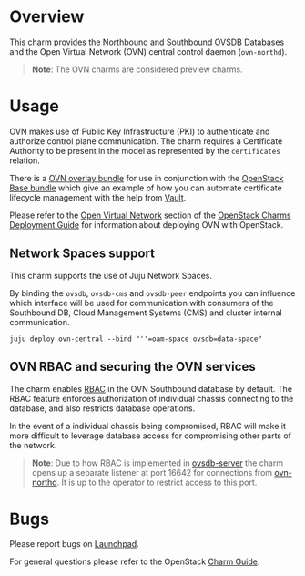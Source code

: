 # Overview

This charm provides the Northbound and Southbound OVSDB Databases and the
Open Virtual Network (OVN) central control daemon (`ovn-northd`).

> **Note**: The OVN charms are considered preview charms.

# Usage

OVN makes use of Public Key Infrastructure (PKI) to authenticate and authorize
control plane communication.  The charm requires a Certificate Authority to be
present in the model as represented by the `certificates` relation.

There is a [OVN overlay bundle](https://github.com/openstack-charmers/openstack-bundles/blob/master/development/overlays/openstack-base-ovn.yaml)
for use in conjunction with the [OpenStack Base bundle](https://github.com/openstack-charmers/openstack-bundles/blob/master/development/openstack-base-bionic-train/bundle.yaml)
which give an example of how you can automate certificate lifecycle management
with the help from [Vault](https://jaas.ai/vault/).

Please refer to the [Open Virtual Network](https://docs.openstack.org/project-deploy-guide/charm-deployment-guide/latest/app-ovn.html) section of
the [OpenStack Charms Deployment Guide](https://docs.openstack.org/project-deploy-guide/charm-deployment-guide/latest/index.html)
for information about deploying OVN with OpenStack.

## Network Spaces support

This charm supports the use of Juju Network Spaces.

By binding the `ovsdb`, `ovsdb-cms` and `ovsdb-peer` endpoints you can
influence which interface will be used for communication with consumers of
the Southbound DB, Cloud Management Systems (CMS) and cluster internal
communication.

    juju deploy ovn-central --bind "''=oam-space ovsdb=data-space"

## OVN RBAC and securing the OVN services

The charm enables [RBAC](https://github.com/ovn-org/ovn/blob/master/Documentation/topics/role-based-access-control.rst)
in the OVN Southbound database by default.  The RBAC feature enforces
authorization of individual chassis connecting to the database, and also
restricts database operations.

In the event of a individual chassis being compromised, RBAC will make it more
difficult to leverage database access for compromising other parts of the network.

> **Note**: Due to how RBAC is implemented in [ovsdb-server](https://github.com/openvswitch/ovs/blob/master/Documentation/ref/ovsdb-server.7.rst#413-transact)
  the charm opens up a separate listener at port 16642 for connections from
  [ovn-northd](https://manpages.ubuntu.com/manpages/eoan/en/man8/ovn-northd.8.html).
  It is up to the operator to restrict access to this port.

# Bugs

Please report bugs on [Launchpad](https://bugs.launchpad.net/charm-ovn-central/+filebug).

For general questions please refer to the OpenStack [Charm Guide](https://docs.openstack.org/charm-guide/latest/).
